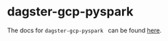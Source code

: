 # dagster-gcp-pyspark

The docs for `dagster-gcp-pyspark ` can be found
[here](https://docs.dagster.io/_apidocs/libraries/dagster-gcp-pyspark).
